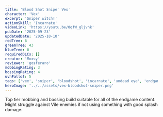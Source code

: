 ```yaml
---
title: 'Blood Shot Sniper Vex'
character: 'Vex'
excerpt: 'Sniper witch!'
actionSkill: 'Incarnate'
videoLink: 'https://youtu.be/OqfW_gljvhk'
pubDate: '2025-09-23'
updatedDate: '2025-10-10'
redTree: 6
greenTree: 43
blueTree: 0
requiredDLCs: []
creator: 'Moxsy'
reviewer: 'gosferano'
mobbingRating: 3
bossingRating: 4
uvhFallof: 5
tags: ['vex', 'sniper', 'bloodshot', 'incarnate', 'undead eye', 'endgame']
heroImage: '../../assets/vex-bloodshot-sniper.png'
---
```


Top tier mobbing and bossing build suitable for all of the endgame content. Might struggle against Vile enemies if not using something with good splash damage.

